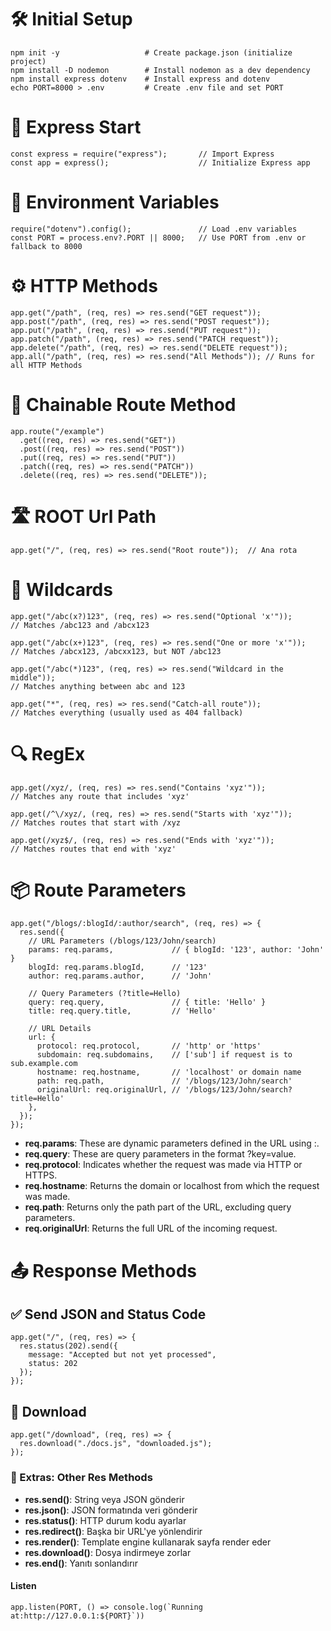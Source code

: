 # 🛠️ Initial Setup

```
npm init -y                   # Create package.json (initialize project)
npm install -D nodemon        # Install nodemon as a dev dependency
npm install express dotenv    # Install express and dotenv
echo PORT=8000 > .env         # Create .env file and set PORT
```

# 🚀 Express Start

```
const express = require("express");       // Import Express
const app = express();                    // Initialize Express app
```

# 🌱 Environment Variables

```
require("dotenv").config();               // Load .env variables
const PORT = process.env?.PORT || 8000;   // Use PORT from .env or fallback to 8000
```

# ⚙️ HTTP Methods

```
app.get("/path", (req, res) => res.send("GET request"));
app.post("/path", (req, res) => res.send("POST request"));
app.put("/path", (req, res) => res.send("PUT request"));
app.patch("/path", (req, res) => res.send("PATCH request"));
app.delete("/path", (req, res) => res.send("DELETE request"));
app.all("/path", (req, res) => res.send("All Methods")); // Runs for all HTTP Methods
```

# 🧩 Chainable Route Method

```
app.route("/example")
  .get((req, res) => res.send("GET"))
  .post((req, res) => res.send("POST"))
  .put((req, res) => res.send("PUT"))
  .patch((req, res) => res.send("PATCH"))
  .delete((req, res) => res.send("DELETE"));
```

# 🛣️ ROOT Url Path

```
app.get("/", (req, res) => res.send("Root route"));  // Ana rota
```

# 🎯 Wildcards

```
app.get("/abc(x?)123", (req, res) => res.send("Optional 'x'"));
// Matches /abc123 and /abcx123

app.get("/abc(x+)123", (req, res) => res.send("One or more 'x'"));
// Matches /abcx123, /abcxx123, but NOT /abc123

app.get("/abc(*)123", (req, res) => res.send("Wildcard in the middle"));
// Matches anything between abc and 123

app.get("*", (req, res) => res.send("Catch-all route"));
// Matches everything (usually used as 404 fallback)

```

# 🔍 RegEx

```
app.get(/xyz/, (req, res) => res.send("Contains 'xyz'"));
// Matches any route that includes 'xyz'

app.get(/^\/xyz/, (req, res) => res.send("Starts with 'xyz'"));
// Matches routes that start with /xyz

app.get(/xyz$/, (req, res) => res.send("Ends with 'xyz'"));
// Matches routes that end with 'xyz'

```

# 📦 Route Parameters

```
app.get("/blogs/:blogId/:author/search", (req, res) => {
  res.send({
    // URL Parameters (/blogs/123/John/search)
    params: req.params,             // { blogId: '123', author: 'John' }
    blogId: req.params.blogId,      // '123'
    author: req.params.author,      // 'John'

    // Query Parameters (?title=Hello)
    query: req.query,               // { title: 'Hello' }
    title: req.query.title,         // 'Hello'

    // URL Details
    url: {
      protocol: req.protocol,       // 'http' or 'https'
      subdomain: req.subdomains,    // ['sub'] if request is to sub.example.com
      hostname: req.hostname,       // 'localhost' or domain name
      path: req.path,               // '/blogs/123/John/search'
      originalUrl: req.originalUrl, // '/blogs/123/John/search?title=Hello'
    },
  });
});
```

- **req.params**: These are dynamic parameters defined in the URL using :.
- **req.query**: These are query parameters in the format ?key=value.
- **req.protocol**: Indicates whether the request was made via HTTP or HTTPS.
- **req.hostname**: Returns the domain or localhost from which the request was made.
- **req.path**: Returns only the path part of the URL, excluding query parameters.
- **req.originalUrl**: Returns the full URL of the incoming request.

# 📤 Response Methods

## ✅ Send JSON and Status Code

```
app.get("/", (req, res) => {
  res.status(202).send({
    message: "Accepted but not yet processed",
    status: 202
  });
});
```

## 📁 Download

```
app.get("/download", (req, res) => {
  res.download("./docs.js", "downloaded.js");
});
```

### 🧠 Extras: Other Res Methods

- **res.send()**: String veya JSON gönderir
- **res.json()**: JSON formatında veri gönderir
- **res.status()**: HTTP durum kodu ayarlar
- **res.redirect()**: Başka bir URL'ye yönlendirir
- **res.render()**: Template engine kullanarak sayfa render eder
- **res.download()**: Dosya indirmeye zorlar
- **res.end()**: Yanıtı sonlandırır

#### Listen

```
app.listen(PORT, () => console.log(`Running at:http://127.0.0.1:${PORT}`))
```
